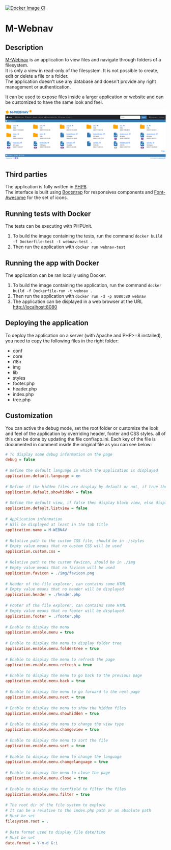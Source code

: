 [![Docker Image CI](https://github.com/matschieu/webnav/actions/workflows/docker-app.yml/badge.svg)](https://github.com/matschieu/webnav/actions/workflows/docker-app.yml)

# M-Webnav

## Description

[M-Webnav](https://github.com/matschieu) is an application to view files and navigate through folders of a filesystem.<br>
It is only a view in read-only of the filesystem. It is not possible to create, edit or delete a file or a folder.<br>
The application doesn't use any database and doesn't provide any right management or authentication.

It can be used to expose files inside a larger application or website and can be customized to have the same look and feel. 

![M-Webnav view](./webnav_screen.png "M-Webnav view")

## Third parties

The application is fully written in [PHP8](https://php.net).<br>
The interface is built using [Bootstrap](https://getbootstrap.com) for responsives components and [Font-Awesome](https://fontawesome.com) for the set of icons.

## Running tests with Docker

The tests can be executing with PHPUnit.

1. To build the image containing the tests, run the command `docker build -f Dockerfile-test -t webnav-test .`
2. Then run the application with `docker run webnav-test`

## Running the app with Docker

The application can be ran locally using Docker.

1. To build the image containing the application, run the command `docker build -f Dockerfile-run -t webnav .`
2. Then run the application with `docker run -d -p 8080:80 webnav`
3. The application can be displayed in a web browser at the URL [http://localhost:8080](http://localhost:8080)

## Deploying the application

To deploy the application on a server (with Apache and PHP>=8 installed), you need to copy the following files in the right folder:
- conf
- core
- i18n
- img
- lib
- styles
- footer.php
- header.php
- index.php
- tree.php

## Customization

You can active the debug mode, set the root folder or customize the look and feel of the application by overriding header, footer and CSS styles. all of this can be done by updating the file conf/app.ini. Each key of the file is documented in comment inside the original file as you can see below:

```ini
# To display some debug information on the page
debug = false

# Define the default language in which the application is displayed
application.default.language = en

# Define if the hidden files are display by default or not, if true then display hidden files
application.default.showhidden = false

# Define the default view, if false then display block view, else display the list view
application.default.listview = false

# Application information
# Will be displayed at least in the tab title
application.name = M-WEBNAV

# Relative path to the custom CSS file, should be in ./styles
# Empty value means that no custom CSS will be used
application.custom.css = 

# Relative path to the custom favicon, should be in ./img
# Empty value means that no favicon will be used
application.favicon = ./img/favicon.png

# Header of the file explorer, can contains some HTML
# Empty value means that no header will be displayed
application.header = ./header.php

# Footer of the file explorer, can contains some HTML
# Empty value means that no footer will be displayed
application.footer = ./footer.php

# Enable to display the menu 
application.enable.menu = true

# Enable to display the menu to display folder tree 
application.enable.menu.foldertree = true

# Enable to display the menu to refresh the page 
application.enable.menu.refresh = true

# Enable to display the menu to go back to the previous page 
application.enable.menu.back = true

# Enable to display the menu to go forward to the next page 
application.enable.menu.next = true

# Enable to display the menu to show the hidden files 
application.enable.menu.showhidden = true

# Enable to display the menu to change the view type
application.enable.menu.changeview = true

# Enable to display the menu to sort the file
application.enable.menu.sort = true

# Enable to display the menu to change the language
application.enable.menu.changelanguage = true

# Enable to display the menu to close the page
application.enable.menu.close = true

# Enable to display the textfield to filter the files 
application.enable.menu.filter = true

# The root dir of the file system to explore
# It can be a relative to the index.php path or an absolute path
# Must be set
filesystem.root = .

# Date format used to display file date/time
# Must be set
date.format = Y-m-d G:i
```